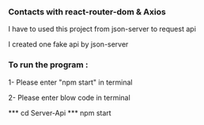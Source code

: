 ### Contacts with react-router-dom & Axios


I have to used this project from json-server to request api


I created one fake api by json-server


### To run the program :

1- Please enter "npm start" in terminal


2- Please enter blow code in terminal
    
   *** cd Server-Api
   *** npm start


